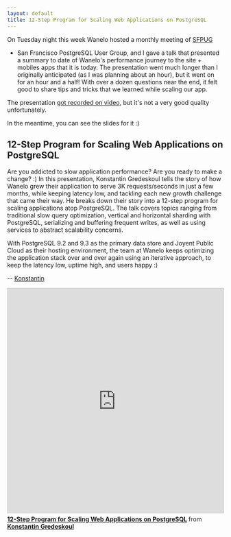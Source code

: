 ```yaml
---
layout: default
title: 12-Step Program for Scaling Web Applications on PostgreSQL
---
```


On Tuesday night this week Wanelo hosted a monthly meeting of [SFPUG](http://meetup.com/postgresql-1/ "San Francisco PostgreSQL User Group")
- San Francisco PostgreSQL User Group, and I gave a talk that presented a summary
to date of Wanelo's performance journey to the site + mobiles apps that it is today. The
presentation went much longer than I originally anticipated (as I was planning about an hour), but
it went on for an hour and a half!  With over a dozen questions near the end, it felt good
to share tips and tricks that we learned while scaling our app.

The presentation [got recorded on video](https://www.youtube.com/watch?v=zsDKaSlzbco),
but it's not a very good quality unfortunately.

In the meantime, you can see the slides for it :)

## 12-Step Program for Scaling Web Applications on PostgreSQL

Are you addicted to slow application performance? Are you ready to make a change? :)
In this presentation, Konstantin Gredeskoul tells the story of how Wanelo grew their
application to serve 3K requests/seconds in just a few months, while keeping latency
low, and tackling each new growth challenge that came their way. He breaks down their
story into a 12-step program for scaling applications atop PostgreSQL. The talk covers
topics ranging from traditional slow query optimization, vertical and horizontal sharding
with PostgreSQL, serializing and buffering frequent writes, as well as using services to
abstract scalability concerns.

With PostgreSQL 9.2 and 9.3 as the primary data store and Joyent Public Cloud as their
hosting environment, the team at Wanelo keeps optimizing the application stack over and
over again using an iterative approach, to keep the latency low, uptime high, and users happy :)

-- [Konstantin](http://wanelo.com/kig "Konstantin on Wanelo")

<iframe src="http://www.slideshare.net/slideshow/embed_code/32478281?rel=0"
  width="825" height="525" frameborder="0" marginwidth="0" marginheight="0" scrolling="no"
  style="border:1px solid #CCC; border-width:1px 1px 0; margin-bottom:5px; max-width: 100%;" allowfullscreen>
</iframe>
<div class="slideshare-title" style="margin-bottom:5px"> <strong>
  <a href="https://www.slideshare.net/kigster/12step-program-for-scaling-web-applications-on-postgresql"
  title="12-Step Program for Scaling Web Applications on PostgreSQL" target="_blank">12-Step
  Program for Scaling Web Applications on PostgreSQL</a> </strong>
  from <strong><a href="http://www.slideshare.net/kigster" target="_blank">Konstantin Gredeskoul</a></strong>
</div>

